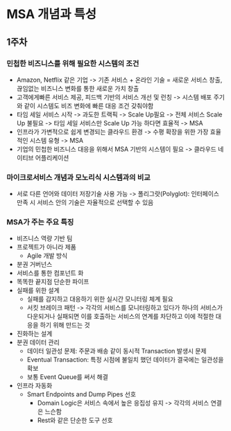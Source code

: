 # MSA 개념과 특성

## 1주차

### 민첩한 비즈니스를 위해 필요한 시스템의 조건
+ Amazon, Netflix 같은 기업 -> 기존 서비스 + 온라인 기술 = 새로운 서비스 창출, 끊임없는 비즈니스 변화를 통한 새로운 가치 창출 
+ 고객에게빠른 서비스 제공, 피드백 기반의 서비스 개선 및 런칭 -> 시스템 배포 주기와 같이 시스템도 비즈 변화에 빠른 대응 조건 갖춰야함
+ 타임 세일 서비스 시작 -> 과도한 트랙픽 -> Scale Up필요 -> 전체 서비스 Scale Up 불필요 -> 타임 세일 서비스만 Scale Up 가능 하다면 효율적 -> MSA
+ 인프라가 가변적으로 쉽게 변경되는 클라우드 환경 -> 수평 확장을 위한 가장 효율적인 시스템 유형 -> MSA
+ 기업의 민첩한 비즈니스 대응을 위해서 MSA 기반의 시스템이 필요 -> 클라우드 네이티브 어플리케이션

### 마이크로서비스 개념과 모노리식 시스템과의 비교
+ 서로 다른 언어와 데이터 저장기술 사용 가능 -> 폴리그랏(Polyglot): 인터페이스 만족 시 서비스 안의 기술은 자율적으로 선택할 수 있음

### MSA가 주는 주요 특징
+ 비즈니스 역량 기반 팀
+ 프로젝트가 아니라 제품
    + Agile 개발 방식
+ 분권 거버넌스
+ 서비스를 통한 컴포넌트 화
+ 똑똑한 끝지점 단순한 파이프
+ 실패를 위한 설계
    + 실패를 감지하고 대응하기 위한 실시간 모니터링 체계 필요
    + 서킷 브레이크 패턴 -> 각각의 서비스를 모니터링하고 있다가 하나의 서비스가 다운되거나 실패되면 이를 호출하는 서비스의 연계를 차단하고 이에 적절한 대응을 하기 위해 만드는 것
+ 진화하는 설계
+ 분권 데이터 관리
    + 데이터 일관성 문제: 주문과 배송 같이 동시적 Transaction 발생시 문제
    + Eventual Transaction: 특정 시점에 불일치 했던 데이터가 결국에는 일관성을 확보
    + 보통 Event Queue를 써서 해결
+ 인프라 자동화
    + Smart Endpoints and Dump Pipes 선호
        + Domain Logic은 서비스 속에서 높은 응집성 유지 -> 각각의 서비스 연결은 느슨함
        + Rest와 같은 단순한 도구 선호